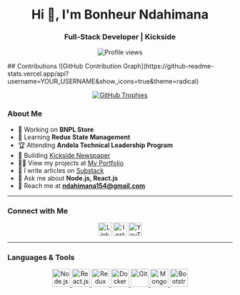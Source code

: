 <h1 align="center">Hi 👋, I'm Bonheur Ndahimana</h1>
<h3 align="center">Full-Stack Developer | Kickside</h3>

<p align="center">
  <img src="https://komarev.com/ghpvc/?username=ndahimana154&label=Profile%20views&color=0e75b6&style=flat" alt="Profile views" />
</p>
## Contributions
![GitHub Contribution Graph](https://github-readme-stats.vercel.app/api?username=YOUR_USERNAME&show_icons=true&theme=radical)

<p align="center">
  <a href="https://github.com/ndahimana154">
    <img src="https://github-profile-trophy.vercel.app/?username=ndahimana154&theme=algolia&no-bg=true&no-frame=true" alt="GitHub Trophies" />
  </a>
</p>

### About Me

- 🔭 Working on **BNPL Store**
- 🌱 Learning **Redux State Management**
- 🏆 Attending **Andela Technical Leadership Program**
- 📰 Building [Kickside Newspaper](https://kickside.rw/clients/)
- 👨‍💻 View my projects at [My Portfolio](https://ndahimana154.vercel.app)
- 📝 I write articles on [Substack](https://ndahimana154.substack.com)
- 💬 Ask me about **Node.js, React.js**
- 📧 Reach me at **ndahimana154@gmail.com**

---

### Connect with Me

<p align="center">
  <a href="https://linkedin.com/in/ndahimana154" target="blank"><img align="center" src="https://cdn-icons-png.flaticon.com/512/174/174857.png" alt="LinkedIn" height="30" width="30" /></a>
  <a href="https://instagram.com/ndahimanabonheur" target="blank"><img align="center" src="https://cdn-icons-png.flaticon.com/512/174/174855.png" alt="Instagram" height="30" width="30" /></a>
  <a href="https://www.youtube.com/c/ndahimana bonheur" target="blank"><img align="center" src="https://cdn-icons-png.flaticon.com/512/174/174883.png" alt="YouTube" height="30" width="30" /></a>
</p>

---

### Languages & Tools

<p align="center">
  <a href="https://nodejs.org" target="_blank" rel="noreferrer">
    <img src="https://cdn.iconscout.com/icon/free/png-64/nodejs-2-1174936.png" alt="Node.js" width="40" height="40"/>
  </a>
  <a href="https://reactjs.org" target="_blank" rel="noreferrer">
    <img src="https://cdn.iconscout.com/icon/free/png-64/react-3-1175109.png" alt="React.js" width="40" height="40"/>
  </a>
  <a href="https://redux.js.org" target="_blank" rel="noreferrer">
    <img src="https://cdn.iconscout.com/icon/free/png-64/redux-283024.png" alt="Redux" width="40" height="40"/>
  </a>
  <a href="https://www.docker.com/" target="_blank" rel="noreferrer">
    <img src="https://cdn.iconscout.com/icon/free/png-64/docker-11-1175228.png" alt="Docker" width="40" height="40"/>
  </a>
  <a href="https://git-scm.com/" target="_blank" rel="noreferrer">
    <img src="https://cdn.iconscout.com/icon/free/png-64/git-18-1175219.png" alt="Git" width="40" height="40"/>
  </a>
  <a href="https://www.mongodb.com/" target="_blank" rel="noreferrer">
    <img src="https://cdn.iconscout.com/icon/free/png-64/mongodb-5-1175140.png" alt="MongoDB" width="40" height="40"/>
  </a>
  <a href="https://getbootstrap.com" target="_blank" rel="noreferrer">
    <img src="https://cdn.iconscout.com/icon/free/png-64/bootstrap-226077.png" alt="Bootstrap" width="40" height="40"/>
  </a>
</p>
